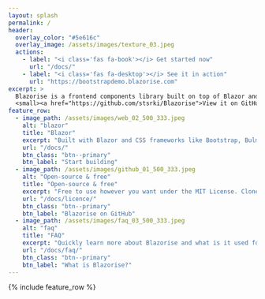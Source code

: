 ```yaml
---
layout: splash
permalink: /
header:
  overlay_color: "#5e616c"
  overlay_image: /assets/images/texture_03.jpeg
  actions:
    - label: "<i class='fas fa-book'></i> Get started now"
      url: "/docs/"
    - label: "<i class='fas fa-desktop'></i> See it in action"
      url: "https://bootstrapdemo.blazorise.com"
excerpt: >
  Blazorise is a frontend components library built on top of Blazor and CSS frameworks like Bootstrap, Bulma, AntDesign and Material.<br />
  <small><a href="https://github.com/stsrki/Blazorise">View it on GitHub</a></small>
feature_row:
  - image_path: /assets/images/web_02_500_333.jpeg
    alt: "blazor"
    title: "Blazor"
    excerpt: "Built with Blazor and CSS frameworks like Bootstrap, Bulma, AntDesign and Material."
    url: "/docs/"
    btn_class: "btn--primary"
    btn_label: "Start building"
  - image_path: /assets/images/github_01_500_333.jpeg
    alt: "Open-source & free"
    title: "Open-source & free"
    excerpt: "Free to use however you want under the MIT License. Clone it, fork it, customize it... whatever!"
    url: "/docs/licence/"
    btn_class: "btn--primary"
    btn_label: "Blazorise on GitHub"
  - image_path: /assets/images/faq_03_500_333.jpeg
    alt: "faq"
    title: "FAQ"
    excerpt: "Quickly learn more about Blazorise and what is it used for."
    url: "/docs/faq/"
    btn_class: "btn--primary"
    btn_label: "What is Blazorise?"
---
```


{% include feature_row %}
